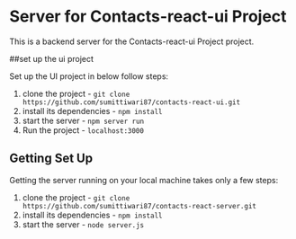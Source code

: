 # Server for Contacts-react-ui Project

This is a backend server for the Contacts-react-ui Project project.

##set up the ui project

Set up the UI project in below follow steps:

1. clone the project - `git clone https://github.com/sumittiwari87/contacts-react-ui.git`
2. install its dependencies - `npm install`
3. start the server - `npm server run`
4. Run the project - `localhost:3000`


## Getting Set Up

Getting the server running on your local machine takes only a few steps:

1. clone the project - `git clone https://github.com/sumittiwari87/contacts-react-server.git`
2. install its dependencies - `npm install`
3. start the server - `node server.js`

